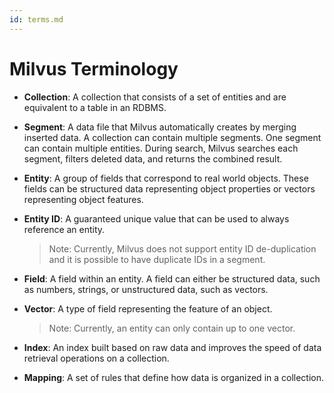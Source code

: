 ```yaml
---
id: terms.md
---
```


# Milvus Terminology

- **Collection**: A collection that consists of a set of entities and are equivalent to a table in an RDBMS.

- **Segment**: A data file that Milvus automatically creates by merging inserted data. A collection can contain multiple segments. One segment can contain multiple entities. During search, Milvus searches each segment, filters deleted data, and returns the combined result.

- **Entity**: A group of fields that correspond to real world objects. These fields can be structured data representing object properties or vectors representing object features.

- **Entity ID**: A guaranteed unique value that can be used to always reference an entity.
  > Note: Currently, Milvus does not support entity ID de-duplication and it is possible to have duplicate IDs in a segment.

- **Field**: A field within an entity. A field can either be structured data, such as numbers, strings, or unstructured data, such as vectors.

- **Vector**: A type of field representing the feature of an object.
  > Note: Currently, an entity can only contain up to one vector.

- **Index**: An index built based on raw data and improves the speed of data retrieval operations on a collection.

- **Mapping**: A set of rules that define how data is organized in a collection.

